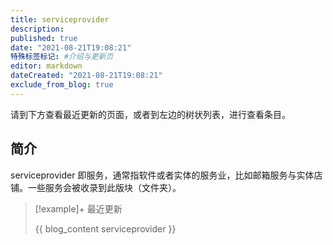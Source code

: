 ```yaml
---
title: serviceprovider
description:
published: true
date: "2021-08-21T19:08:21"
特殊标签标记: #介绍与更新页
editor: markdown
dateCreated: "2021-08-21T19:08:21"
exclude_from_blog: true
---
```


请到下方查看最近更新的页面，或者到左边的树状列表，进行查看条目。

## 简介

serviceprovider 即服务，通常指软件或者实体的服务业，比如邮箱服务与实体店铺。一些服务会被收录到此版块（文件夹）。

> [!example]+ 最近更新
>
> {{ blog_content serviceprovider }}
